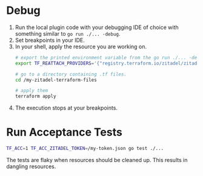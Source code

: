 # Debug

1. Run the local plugin code with your debugging IDE of choice with something similar to `go run ./... -debug`.
2. Set breakpoints in your IDE.
3. In your shell, apply the resource you are working on.
   ```bash
   # export the printed environment variable from the go run ./... -debug command above. E.g.
   export TF_REATTACH_PROVIDERS='{"registry.terraform.io/zitadel/zitadel":{"Protocol":"grpc","ProtocolVersion":6,"Pid":8123,"Test":true,"Addr":{"Network":"unix","String":"/tmp/plugin275634719"}}}'
   
   # go to a directory containing .tf files.
   cd /my-zitadel-terraform-files
   
   # apply them
   terraform apply
   ```
4. The execution stops at your breakpoints.

# Run Acceptance Tests

```bash
TF_ACC=1 TF_ACC_ZITADEL_TOKEN=/my-token.json go test ./...
```

The tests are flaky when resources should be cleaned up.
This results in dangling resources.
